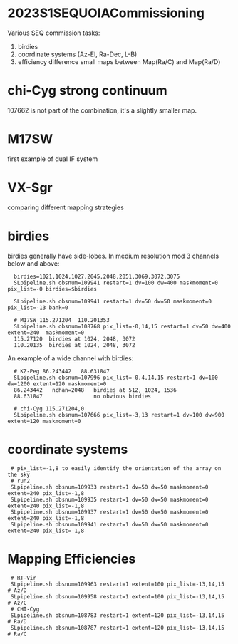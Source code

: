 # 2023S1SEQUOIACommissioning

Various SEQ commission tasks:

1.  birdies
2.  coordinate systems (Az-El, Ra-Dec, L-B)
3.  efficiency difference small maps between Map(Ra/C) and Map(Ra/D)


# chi-Cyg strong continuum

107662 is not part of the combination, it's a slightly smaller map.

# M17SW

first example of dual IF system

# VX-Sgr

comparing different mapping strategies


# birdies

birdies generally have side-lobes.  In medium resolution mod 3 channels below and above:

      birdies=1021,1024,1027,2045,2048,2051,3069,3072,3075
      SLpipeline.sh obsnum=109941 restart=1 dv=100 dw=400 maskmoment=0 pix_list=-0 birdies=$birdies

      SLpipeline.sh obsnum=109941 restart=1 dv=50 dw=50 maskmoment=0 pix_list=-13 bank=0

      # M17SW 115.271204  110.201353 	
      SLpipeline.sh obsnum=108768 pix_list=-0,14,15 restart=1 dv=50 dw=400 extent=240  maskmoment=0
      115.27120  birdies at 1024, 2048, 3072
      110.20135  birdies at 1024, 2048, 3072


An example of a wide channel with birdies:

      # KZ-Peg 86.243442   88.631847 
      SLpipeline.sh obsnum=107996 pix_list=-0,4,14,15 restart=1 dv=100 dw=1200 extent=120 maskmoment=0
      86.243442   nchan=2048   birdies at 512, 1024, 1536
      88.631847                no obvious birdies

      # chi-Cyg 115.271204,0
      SLpipeline.sh obsnum=107666 pix_list=-3,13 restart=1 dv=100 dw=900 extent=120 maskmoment=0


# coordinate systems

     # pix_list=-1,8 to easily identify the orientation of the array on the sky
     # run2
     SLpipeline.sh obsnum=109933 restart=1 dv=50 dw=50 maskmoment=0 extent=240 pix_list=-1,8
     SLpipeline.sh obsnum=109935 restart=1 dv=50 dw=50 maskmoment=0 extent=240 pix_list=-1,8
     SLpipeline.sh obsnum=109937 restart=1 dv=50 dw=50 maskmoment=0 extent=240 pix_list=-1,8
     SLpipeline.sh obsnum=109941 restart=1 dv=50 dw=50 maskmoment=0 extent=240 pix_list=-1,8


# Mapping Efficiencies


     # RT-Vir
     SLpipeline.sh obsnum=109963 restart=1 extent=100 pix_list=-13,14,15  # Az/D
     SLpipeline.sh obsnum=109958 restart=1 extent=100 pix_list=-13,14,15  # Az/C
     # CHI-Cyg
     SLpipeline.sh obsnum=108783 restart=1 extent=120 pix_list=-13,14,15  # Ra/D
     SLpipeline.sh obsnum=108787 restart=1 extent=120 pix_list=-13,14,15  # Ra/C
